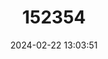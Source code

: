 ---
title: "152354"
category: "Opuntia rufida"
draft: false
date: 2024-02-22 13:03:51
languages:
  Spanish; Castilian: ["Nopal Rojizo"]
  English: ["Blind Pricklypear"]
---
